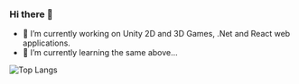 ### Hi there 👋

- 🔭 I’m currently working on Unity 2D and 3D Games, .Net and React web applications. 
- 🌱 I’m currently learning the same above...

![Top Langs](https://github-readme-stats.vercel.app/api/top-langs/?username=rafaelmmedeiros&layout=compact&langs_count=6)

<!--
**rafaelmmedeiros/rafaelmmedeiros** is a ✨ _special_ ✨ repository because its `README.md` (this file) appears on your GitHub profile.

Here are some ideas to get you started:

- 🔭 I’m currently working on ..
- 🌱 I’m currently learning ...
- 👯 I’m looking to collaborate on ...
- 🤔 I’m looking for help with ...
- 💬 Ask me about ...
- 📫 How to reach me: ...
- 😄 Pronouns: ...
- ⚡ Fun fact: ...
-->
